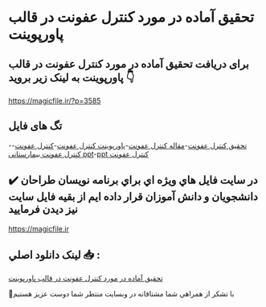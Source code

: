 # تحقیق آماده در مورد کنترل عفونت در قالب پاورپوینت

## برای دریافت تحقیق آماده در مورد کنترل عفونت در قالب پاورپوینت به لینک زیر بروید 👇

https://magicfile.ir/?p=3585

## تگ های فایل

-[تحقیق کنترل عفونت](https://magicfile.ir/product/%d8%aa%d8%ad%d9%82%db%8c%d9%82-%d8%a2%d9%85%d8%a7%d8%af%d9%87-%da%a9%d9%86%d8%aa%d8%b1%d9%84-%d8%b9%d9%81%d9%88%d9%86%d8%aa-%d8%af%d8%b1-%d9%be%d8%a7%d9%88%d8%b1%d9%be%d9%88%db%8c%d9%86%d8%aa/)-[مقاله کنترل عفونت](https://magicfile.ir/product/%d8%aa%d8%ad%d9%82%db%8c%d9%82-%d8%a2%d9%85%d8%a7%d8%af%d9%87-%da%a9%d9%86%d8%aa%d8%b1%d9%84-%d8%b9%d9%81%d9%88%d9%86%d8%aa-%d8%af%d8%b1-%d9%be%d8%a7%d9%88%d8%b1%d9%be%d9%88%db%8c%d9%86%d8%aa/)-[پاورپوینت کنترل عفونت](https://magicfile.ir/product/%d8%aa%d8%ad%d9%82%db%8c%d9%82-%d8%a2%d9%85%d8%a7%d8%af%d9%87-%da%a9%d9%86%d8%aa%d8%b1%d9%84-%d8%b9%d9%81%d9%88%d9%86%d8%aa-%d8%af%d8%b1-%d9%be%d8%a7%d9%88%d8%b1%d9%be%d9%88%db%8c%d9%86%d8%aa/)-[کنترل عفونت](https://magicfile.ir/product/%d8%aa%d8%ad%d9%82%db%8c%d9%82-%d8%a2%d9%85%d8%a7%d8%af%d9%87-%da%a9%d9%86%d8%aa%d8%b1%d9%84-%d8%b9%d9%81%d9%88%d9%86%d8%aa-%d8%af%d8%b1-%d9%be%d8%a7%d9%88%d8%b1%d9%be%d9%88%db%8c%d9%86%d8%aa/)-[کنترل عفونت بیمارستانی ppt](https://magicfile.ir/product/%d8%aa%d8%ad%d9%82%db%8c%d9%82-%d8%a2%d9%85%d8%a7%d8%af%d9%87-%da%a9%d9%86%d8%aa%d8%b1%d9%84-%d8%b9%d9%81%d9%88%d9%86%d8%aa-%d8%af%d8%b1-%d9%be%d8%a7%d9%88%d8%b1%d9%be%d9%88%db%8c%d9%86%d8%aa/)-[ppt کنترل عفونت](https://magicfile.ir/product/%d8%aa%d8%ad%d9%82%db%8c%d9%82-%d8%a2%d9%85%d8%a7%d8%af%d9%87-%da%a9%d9%86%d8%aa%d8%b1%d9%84-%d8%b9%d9%81%d9%88%d9%86%d8%aa-%d8%af%d8%b1-%d9%be%d8%a7%d9%88%d8%b1%d9%be%d9%88%db%8c%d9%86%d8%aa/)

## ✔️ در سايت فايل هاي ويژه اي براي برنامه نويسان طراحان دانشجويان و دانش آموزان قرار داده ايم از بقيه فايل سايت نيز ديدن فرماييد

https://magicfile.ir


## لينک دانلود اصلي 📥 :

[تحقیق آماده در مورد کنترل عفونت در قالب پاورپوینت](https://magicfile.ir/product/%d8%aa%d8%ad%d9%82%db%8c%d9%82-%d8%a2%d9%85%d8%a7%d8%af%d9%87-%da%a9%d9%86%d8%aa%d8%b1%d9%84-%d8%b9%d9%81%d9%88%d9%86%d8%aa-%d8%af%d8%b1-%d9%be%d8%a7%d9%88%d8%b1%d9%be%d9%88%db%8c%d9%86%d8%aa/) 


🙏با تشکر از همراهي شما مشتاقانه در وبسایت منتظر شما دوست عزیز هستیم

